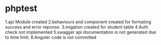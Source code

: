 # phptest

1.api Module created
2.behaviours and component created for formating success and error reponse.
3.migation created for student table
4.Auth check not implemented
5.swagger api documentation is not generated due to time limit.
6.Anguler code is not committed
